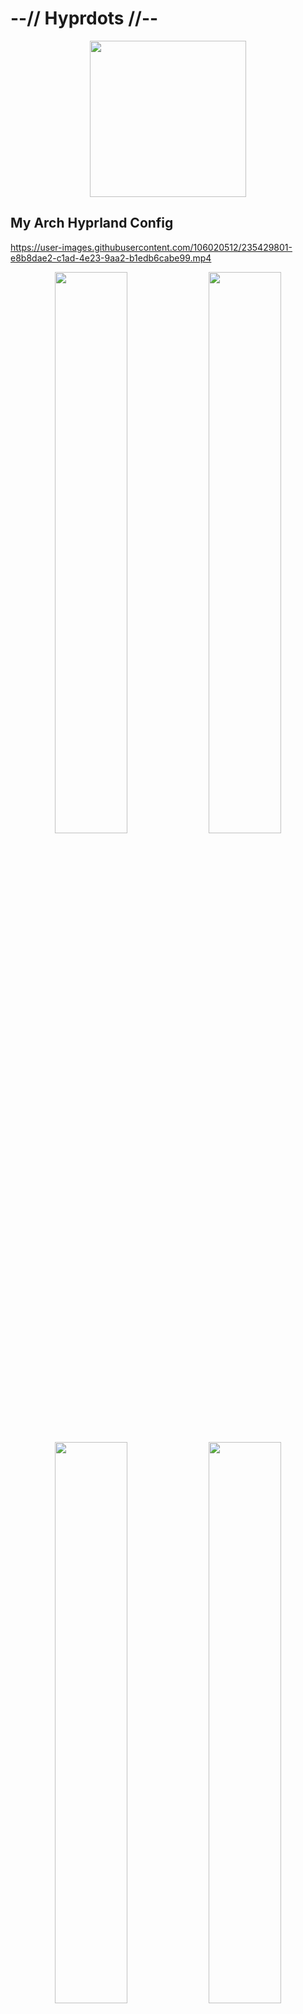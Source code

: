 # --// Hyprdots //--

<p align="center">
  <img width="250" src="https://raw.githubusercontent.com/prasanthrangan/hyprdots/main/Source/assets/hyprdots_arch.png">   
</p>


## My Arch Hyprland Config

https://user-images.githubusercontent.com/106020512/235429801-e8b8dae2-c1ad-4e23-9aa2-b1edb6cabe99.mp4

<p align="center">
    <img align="center" width="48%" src="https://raw.githubusercontent.com/prasanthrangan/hyprdots/main/Source/assets/showcase_1.png" /> <img align="center" width="48%" src="https://raw.githubusercontent.com/prasanthrangan/hyprdots/main/Source/assets/showcase_2.png" />   
    <img align="center" width="48%" src="https://raw.githubusercontent.com/prasanthrangan/hyprdots/main/Source/assets/showcase_3.png" /> <img align="center" width="48%" src="https://raw.githubusercontent.com/prasanthrangan/hyprdots/main/Source/assets/showcase_4.png" />   
</p>


### Installation

The installation script is made for Arch, but **may** work on some Arch based distros.   
For Debian, please refer **Senshi111**'s version [here](https://github.com/Senshi111/debian-hyprland-hyprdots).

> **Warning**
>
> Install script will auto-detect nvidia card and install nvidia-dkms drivers for your kernel.   
> Nvidia drm will be enabled in grub, so please [ensure](https://wiki.archlinux.org/title/NVIDIA) your nvidia card supports dkms drivers/hyprland.   

But anyway… let's move on to the installation process!

1. Download iso

   ```sh
   # Yoink nixos-unstable
   wget -O nixos.iso https://channels.nixos.org/nixos-unstable/latest-nixos-minimal-x86_64-linux.iso

   # Write it to a flash drive
   cp nixos.iso /dev/sdX
   ```

2. Boot into the installer.

3. Connect to the internet
  
   ```bash
   $ ping 8.8.8.8 # if this is successful you can skip this step
   ```
   ```bash
   # Find your interface
   $ iwctl
   $ device list
   
   # Search for networks
   $ station <interface> scan
   $ station <interface> get-networks

   # Connect to the internet
   $ station <interface> connect <network>
   $ exit

   # Check if you have internet
   $ ping 8.8.8.8 
   ```

4. Install arch 

   ```bash
   # Recommended
   $ archinstall

   # Use reflector to make installation process faster
   $ reflector --latest 5 --sort rate --protocol https --save /etc/pacman.d/mirrorlist
   ```

After minimal Arch install (with grub), clone and execute -
```shell
pacman -Sy git
git clone https://github.com/prasanthrangan/hyprdots ~/Hyprdots
cd ~/Hyprdots/Scripts
./install.sh
```

> **Note**
>
> You can also create your own list (for ex. `custom_apps.lst`) with all your favorite apps and pass the file as a parameter to install it -
>```shell
>./install.sh custom_apps.lst
>```

Please reboot after the install script completes and takes you to sddm login screen (or black screen) for the first time.   
For more details, please refer [installation.md](https://github.com/prasanthrangan/hyprdots/blob/main/installation.md)


### Theming
To add your own custom theme, please refer [theming.md](https://github.com/prasanthrangan/hyprdots/blob/main/theming.md)
- Available themes
    - [x] Catppuccin-Mocha
    - [x] Catppuccin-Latte
    - [x] Decay-Green
    - [x] Rosé-Pine
    - [x] Tokyo-Night
    - [x] Material-Sakura
    - [x] Graphite-Mono
    - [x] Cyberpunk-Edge
    - [ ] Gruvbox-Retro (maybe later)
    - [ ] Nordic-Blue (maybe later)

- Contributors themes
    - [x] Frosted-Glass by T-Crypt

| Catppuccin-Mocha |
| :-: |
| ![](https://raw.githubusercontent.com/prasanthrangan/hyprdots/main/Source/assets/theme_mocha_1.png) |
| ![](https://raw.githubusercontent.com/prasanthrangan/hyprdots/main/Source/assets/theme_mocha_2.png) |

| Catppuccin-Latte |
| :-: |
| ![](https://raw.githubusercontent.com/prasanthrangan/hyprdots/main/Source/assets/theme_latte_1.png) |
| ![](https://raw.githubusercontent.com/prasanthrangan/hyprdots/main/Source/assets/theme_latte_2.png) |

| Decay-Green |
| :-: |
| ![](https://raw.githubusercontent.com/prasanthrangan/hyprdots/main/Source/assets/theme_decay_1.png) |
| ![](https://raw.githubusercontent.com/prasanthrangan/hyprdots/main/Source/assets/theme_decay_2.png) |

| Rosé-Pine |
| :-: |
| ![](https://raw.githubusercontent.com/prasanthrangan/hyprdots/main/Source/assets/theme_rosine_1.png) |
| ![](https://raw.githubusercontent.com/prasanthrangan/hyprdots/main/Source/assets/theme_rosine_2.png) |

| Tokyo-Night |
| :-: |
| ![](https://raw.githubusercontent.com/prasanthrangan/hyprdots/main/Source/assets/theme_tokyo_1.png) |
| ![](https://raw.githubusercontent.com/prasanthrangan/hyprdots/main/Source/assets/theme_tokyo_2.png) |

| Material-Sakura |
| :-: |
| ![](https://raw.githubusercontent.com/prasanthrangan/hyprdots/main/Source/assets/theme_maura_1.png) |
| ![](https://raw.githubusercontent.com/prasanthrangan/hyprdots/main/Source/assets/theme_maura_2.png) |

| Graphite-Mono |
| :-: |
| ![](https://raw.githubusercontent.com/prasanthrangan/hyprdots/main/Source/assets/theme_graph_1.png) |
| ![](https://raw.githubusercontent.com/prasanthrangan/hyprdots/main/Source/assets/theme_graph_2.png) |

| Cyberpunk-Edge |
| :-: |
| ![](https://raw.githubusercontent.com/prasanthrangan/hyprdots/main/Source/assets/theme_cedge_1.png) |
| ![](https://raw.githubusercontent.com/prasanthrangan/hyprdots/main/Source/assets/theme_cedge_2.png) |

| Frosted-Glass |
| :-: |
| ![](https://raw.githubusercontent.com/prasanthrangan/hyprdots/main/Source/assets/theme_frosted_1.png) |
| ![](https://raw.githubusercontent.com/prasanthrangan/hyprdots/main/Source/assets/theme_frosted_2.png) |


### Styles

| Theme Select |
| :-: |
| ![](https://raw.githubusercontent.com/prasanthrangan/hyprdots/main/Source/assets/theme_select.png) |

| Wallpaper Select |
| :-: |
| ![](https://raw.githubusercontent.com/prasanthrangan/hyprdots/main/Source/assets/walls_select.png) |

| Launcher Style Select |
| :-: |
| ![](https://raw.githubusercontent.com/prasanthrangan/hyprdots/main/Source/assets/rofi_style_sel.png) |

| Launcher Styles |
| :-: |
| ![](https://raw.githubusercontent.com/prasanthrangan/hyprdots/main/Source/assets/rofi_style_1.png) |
| ![](https://raw.githubusercontent.com/prasanthrangan/hyprdots/main/Source/assets/rofi_style_2.png) |
| ![](https://raw.githubusercontent.com/prasanthrangan/hyprdots/main/Source/assets/rofi_style_3.png) |
| ![](https://raw.githubusercontent.com/prasanthrangan/hyprdots/main/Source/assets/rofi_style_4.png) |
| ![](https://raw.githubusercontent.com/prasanthrangan/hyprdots/main/Source/assets/rofi_style_5.png) |
| ![](https://raw.githubusercontent.com/prasanthrangan/hyprdots/main/Source/assets/rofi_style_6.png) |
| ![](https://raw.githubusercontent.com/prasanthrangan/hyprdots/main/Source/assets/rofi_style_7.png) |
| ![](https://raw.githubusercontent.com/prasanthrangan/hyprdots/main/Source/assets/rofi_style_8.png) |

| Wlogout Menu |
| :-: |
| ![](https://raw.githubusercontent.com/prasanthrangan/hyprdots/main/Source/assets/wlog_style_1.png) |
| ![](https://raw.githubusercontent.com/prasanthrangan/hyprdots/main/Source/assets/wlog_style_2.png) |


<details>
<summary><h4>Packages</h4></summary>

| nvidia | |
| :-- | --- |
linux-headers | for main kernel (script will auto detect from /usr/lib/modules/)
linux-zen-headers | for zen kernel (script will auto detect from /usr/lib/modules/)
linux-lts-headers | for lts kernel (script will auto detect from /usr/lib/modules/)
nvidia-dkms | nvidia drivers (script will auto detect from lspci -k | grep -A 2 -E "(VGA|3D)")
nvidia-utils | nvidia drivers (script will auto detect from lspci -k | grep -A 2 -E "(VGA|3D)")

| tools | |
| :-- | --- |
pipewire | audio and video server
pipewire-alsa | for audio
pipewire-audio | for audio
pipewire-jack | for audio
pipewire-pulse | for audio
gst-plugin-pipewire | for audio
wireplumber | audio and video server
networkmanager | network manager
network-manager-applet | nm tray
bluez | for bluetooth
bluez-utils | for bluetooth
blueman | bt tray
brightnessctl | brightness control for laptop

| login | |
| :-- | --- |
sddm-git | display manager for login
qt5-wayland | for QT wayland XDP
qt6-wayland | for QT wayland XDP
qt5-quickcontrols | for sddm theme
qt5-quickcontrols2 | for sddm theme
qt5-graphicaleffects | for sddm theme

| hypr | |
| :-- | --- |
hyprland-git | main window manager (script will change this to hyprland-nvidia-git if nvidia card is detected)
dunst | graphical notification daemon
rofi-lbonn-wayland-git | app launcher
waybar-hyprland-git | status bar
swww | wallpaper app
swaylock-effects-git | lockscreen
swayidle | idle management daemon
wlogout | logout screen
grim | screenshot tool
slurp | selects region for screenshot/screenshare
swappy | screenshot editor
cliphist | clipboard manager

| dependencies | |
| :-- | --- |
polkit-kde-agent | authentication agent
xdg-desktop-portal-hyprland-git | XDG Desktop Portal
xdg-desktop-portal-gtk | XDG Desktop Portal file picker
imagemagick | for kitty/neofetch image processing
qt5-imageformats | for dolphin thumbnails
pavucontrol | audio settings gui
pamixer | for waybar audio

| theming | |
| :-- | --- |
nwg-look | theming GTK apps
kvantum | theming QT apps
qt5ct | theming QT5 apps

| applications | |
| :-- | --- |
firefox | browser
kitty | terminal
neofetch | fetch tool
dolphin | kde file manager
visual-studio-code-bin | gui code editor
vim | text editor
ark | kde file archiver

| shell | |
| :-- | --- |
zsh | main shell
exa | colorful file lister
oh-my-zsh-git | for zsh plugins
zsh-theme-powerlevel10k-git | theme for zsh
zsh-syntax-highlighting-git | highlighting of commands
zsh-autosuggestions-git | see completion as you type
pokemon-colorscripts-git | display pokemon sprites

</details>


<details>
<summary><h4>Keybindings</h4></summary>

| Keys | Action |
| :--  | :-- |
| `Super` + `Q`| quit active/focused window
| `Super` + `Del` | quit hyprland session
| `Super` + `W` | toggle window on focus to float
| `Alt` + `Enter` | toggle window on focus to fullscreen
| `Alt` + `J` | toggle layout
| `Super` + `G` | disable hypr effects for gamemode
| `Super` + `T` | launch kitty terminal
| `Super` + `E` | launch dolphin file explorer
| `Super` + `V` | launch Vs code
| `Super` + `F` | launch firefox
| `Super` + `A` | launch desktop applications (rofi)
| `Super` + `Tab` | switch open applications (rofi)
| `Super` + `R` | browse system files (rofi)
| `F10` | mute audio output (toggle)
| `F11` | decrease volume (hold)
| `F12` | increase volume (hold)
| `Super` + `L` | lock screen
| `Super` + `Backspace` | logout menu
| `Super` + `P` | screenshot snip
| `Super` + `Alt` + `P` | print current screen
| `Super` + `RightClick` | resize the window 
| `Super` + `LeftClick` | change the window position
| `Super` + `MouseScroll` | cycle through workspaces
| `Super` + `Shift` + `←` `→` `↑` `↓` | resize windows (hold)
| `Super` + `[0-9]` | switch to workspace [0-9]
| `Super` + `Shift` + `[0-9]` | move active window to workspace [0-9]
| `Super` + `Alt` + `S` | move window to special workspace
| `Super` + `S` | toogle to special workspace
| `Super` + `Alt` + `→` | next wallpaper
| `Super` + `Alt` + `←` | previous wallpaper
| `Super` + `Alt` + `↑` | next waybar mode
| `Super` + `Alt` + `↓` | previous waybar mode
| `Super` + `Shift` + `T` | theme select menu
| `Super` + `Shift` + `W` | wallpaper select menu
| `Super` + `Shift` + `A` | rofi style select menu

</details>


<details>
<summary><h4>Playlist</h4></summary>

| youtube |
| --- |
| [![IMAGE ALT TEXT](https://raw.githubusercontent.com/prasanthrangan/hyprdots/main/Source/assets/yt_playlist.png)](https://www.youtube.com/watch?v=_nyStxAI75s&list=PLt8rU_ebLsc5yEHUVsAQTqokIBMtx3RFY) |

</details>


<details>
<summary><h4>To-Do</h4></summary>

- [x] Wallpaper change script (ver2)
- [x] Theme selector script
- [x] Theme change script (ver2)
- [x] Update rofi configs
- [x] Clipboard manager in waybar
- [x] Add options to install script (ver2)
- [x] Dynamic waybar config generator script
- [x] Media control mpris module for waybar
- [x] Update Volume control script/notification (ver2)
- [x] Rofi config change script + add new configs
- [x] Make wlogout configs dynamic and sync with theme
- [x] Wallpaper select script with rofi menu
- [ ] Fix rofi configs/scripts for dynamic scaling
- [ ] Add vertical configs for waybar
- [ ] Sync PC/keyboard hw rgb with current theme (themeswitch.sh + openrgb)
- [ ] Add battery and brightness indicator/notification for laptop users
- [ ] Add Eww widgets? (maybe later)
- [ ] Make sure the locals are set correctly
- [ ] Change vscode settings.json
</details>


<details>
<summary><h4>Known Issues</h4></summary>

- [ ] Few scaling issues with rofi configs, as they are created based on my ultrawide (21:9) display.
- [ ] Random lockscreen crash, refer https://github.com/swaywm/sway/issues/7046
- [ ] Waybar launching rofi breaks mouse input (added `sleep 0.1` as workaround), refer https://github.com/Alexays/Waybar/issues/1850
- [ ] Flatpak QT apps does not follow system theme

</details>
